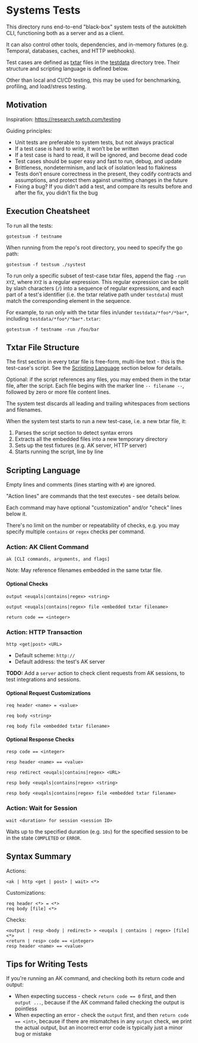 # Systems Tests

This directory runs end-to-end "black-box" system tests of the autokitteh CLI,
functioning both as a server and as a client.

It can also control other tools, dependencies, and in-memory fixtures (e.g.
Temporal, databases, caches, and HTTP webhooks).

Test cases are defined as [txtar](https://pkg.go.dev/golang.org/x/tools/txtar)
files in the [testdata](./testdata/) directory tree. Their structure and
scripting language is defined below.

Other than local and CI/CD testing, this may be used for benchmarking,
profiling, and load/stress testing.

## Motivation

Inspiration: <https://research.swtch.com/testing>

Guiding principles:

- Unit tests are preferable to system tests, but not always practical
- If a test case is hard to write, it won’t be be written
- If a test case is hard to read, it will be ignored, and become dead code
- Test cases should be super easy and fast to run, debug, and update
- Brittleness, nondeterminism, and lack of isolation lead to flakiness
- Tests don’t ensure correctness in the present, they codify contracts and
  assumptions, and protect them against unwitting changes in the future
- Fixing a bug? If you didn't add a test, and compare its results before and
  after the fix, you didn’t fix the bug

## Execution Cheatsheet

To run all the tests:

```
gotestsum -f testname
```

When running from the repo's root directory, you need to specify the go path:

```
gotestsum -f testsum ./systest
```

To run only a specific subset of test-case txtar files, append the flag
`-run XYZ`, where `XYZ` is a regular expression. This regular expression can
be split by slash characters (`/`) into a sequence of regular expressions,
and each part of a test's identifier (i.e. the txtar relative path under
`testdata`) must match the corresponding element in the sequence.

For example, to run only with the txtar files in/under `testdata/*foo*/*bar*`,
including `testdata/*foo*/*bar*.txtar`:

```
gotestsum -f testname -run /foo/bar
```

## Txtar File Structure

The first section in every txtar file is free-form, multi-line text - this is
the test-case's script. See the [Scripting Language](#scripting-language)
section below for details.

Optional: if the script references any files, you may embed them in the txtar
file, after the script. Each file begins with the marker line `-- filename --`,
followed by zero or more file content lines.

The system test discards all leading and trailing whitespaces from sections
and filenames.

When the system test starts to run a new test-case, i.e. a new txtar file, it:

1. Parses the script section to detect syntax errors
2. Extracts all the embedded files into a new temporary directory
3. Sets up the test fixtures (e.g. AK server, HTTP server)
4. Starts running the script, line by line

## Scripting Language

Empty lines and comments (lines starting with `#`) are ignored.

"Action lines" are commands that the test executes - see details below.

Each command may have optional "customization" and/or "check" lines below it.

There's no limit on the number or repeatability of checks, e.g. you may
specify multiple `contains` or `regex` checks per command.

### Action: AK Client Command

`ak [CLI commands, arguments, and flags]`

Note: May reference filenames embedded in the same txtar file.

#### Optional Checks

`output <euqals|contains|regex> <string>`

`output <euqals|contains|regex> file <embedded txtar filename>`

`return code == <integer>`

### Action: HTTP Transaction

`http <get|post> <URL>`

- Default scheme: `http://`
- Default address: the test's AK server

**TODO:** Add a `server` action to check client requests from AK sessions, to
test integrations and sessions.

#### Optional Request Customizations

`req header <name> = <value>`

`req body <string>`

`req body file <embedded txtar filename>`

#### Optional Response Checks

`resp code == <integer>`

`resp header <name> == <value>`

`resp redirect <euqals|contains|regex> <URL>`

`resp body <euqals|contains|regex> <string>`

`resp body <euqals|contains|regex> file <embedded txtar filename>`

### Action: Wait for Session

`wait <duration> for session <session ID>`

Waits up to the specified duration (e.g. `10s`) for the specified session to
be in the state `COMPLETED` or `ERROR`.

## Syntax Summary

Actions:

```
<ak | http <get | post> | wait> <*>
```

Customizations:

```
req header <*> = <*>
req body [file] <*>
```

Checks:

```
<output | resp <body | redirect> > <euqals | contains | regex> [file] <*>
<return | resp> code == <integer>
resp header <name> == <value>
```

## Tips for Writing Tests

If you're running an AK command, and checking both its return code and output:

- When expecting success - check `return code == 0` first, and then
  `output ...`, because if the AK command failed checking the output is
  pointless
- When expecting an error - check the `output` first, and then
  `return code == <int>`, because if there are mismatches in any `output`
  check, we print the actual output, but an incorrect error code is typically
  just a minor bug or mistake
